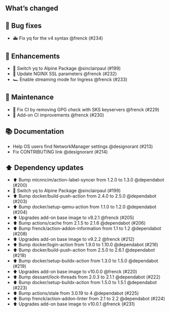 ## What’s changed

## 🐛 Bug fixes

- 🚑 Fix yq for the v4 syntax @frenck (#234)

## 🚀 Enhancements

- 🔨 Switch yq to Alpine Package @sinclairpaul (#199)
- 🔑 Update NGINX SSL parameters @frenck (#232)
- 🏎 Enable streaming mode for Ingress @frenck (#233)

## 🧰 Maintenance

- 🚀 Fix CI by removing GPG check with SKS keyservers @frenck (#229)
- 🚀 Add-on CI improvements @frenck (#230)

## 📚 Documentation

- Help OS users find NetworkManager settings @designorant (#213)
- Fix CONTRIBUTING link @designorant (#214)

## ⬆️ Dependency updates

- ⬆️ Bump micnncim/action-label-syncer from 1.2.0 to 1.3.0 @dependabot (#200)
- 🔨 Switch yq to Alpine Package @sinclairpaul (#199)
- ⬆️ Bump docker/build-push-action from 2.4.0 to 2.5.0 @dependabot (#203)
- ⬆️ Bump docker/setup-qemu-action from 1.1.0 to 1.2.0 @dependabot (#204)
- ⬆️ Upgrades add-on base image to v9.2.1 @frenck (#205)
- ⬆️ Bump actions/cache from 2.1.5 to 2.1.6 @dependabot (#206)
- ⬆️ Bump frenck/action-addon-information from 1.1 to 1.2 @dependabot (#208)
- ⬆️ Upgrades add-on base image to v9.2.2 @frenck (#212)
- ⬆️ Bump docker/login-action from 1.9.0 to 1.10.0 @dependabot (#216)
- ⬆️ Bump docker/build-push-action from 2.5.0 to 2.6.1 @dependabot (#218)
- ⬆️ Bump docker/setup-buildx-action from 1.3.0 to 1.5.0 @dependabot (#219)
- ⬆️ Upgrades add-on base image to v10.0.0 @frenck (#220)
- ⬆️ Bump dessant/lock-threads from 2.0.3 to 2.1.1 @dependabot (#222)
- ⬆️ Bump docker/setup-buildx-action from 1.5.0 to 1.5.1 @dependabot (#223)
- ⬆️ Bump actions/stale from 3.0.19 to 4 @dependabot (#225)
- ⬆️ Bump frenck/action-addon-linter from 2.1 to 2.2 @dependabot (#224)
- ⬆️ Upgrades add-on base image to v10.0.1 @frenck (#231)
